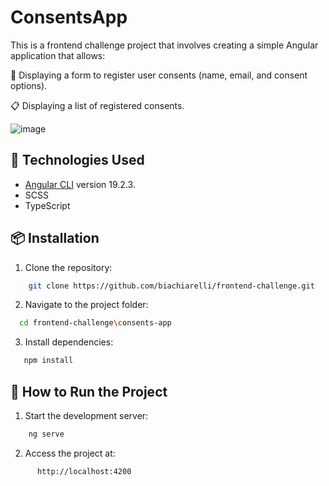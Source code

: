 # ConsentsApp

This is a frontend challenge project that involves creating a simple Angular application that allows:

📄 Displaying a form to register user consents (name, email, and consent options).

📋 Displaying a list of registered consents.

![image](https://github.com/user-attachments/assets/8ae87cf3-f1c6-4a8d-ba4c-c9bb00e3c4ad)


## 🚀 Technologies Used

- [Angular CLI](https://github.com/angular/angular-cli) version 19.2.3.
- SCSS
- TypeScript

## 📦 Installation

1. Clone the repository:

```bash
    git clone https://github.com/biachiarelli/frontend-challenge.git
```
2. Navigate to the project folder:

```bash
  cd frontend-challenge\consents-app
```
3. Install dependencies:

```bash
   npm install
```


## 🔨 How to Run the Project

1. Start the development server:

```bash
    ng serve
```
2. Access the project at:

```bash
      http://localhost:4200
```
